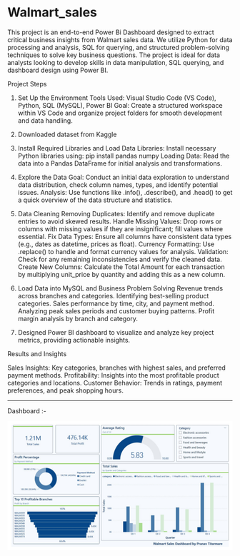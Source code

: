 # Walmart_sales

This project is an end-to-end Power Bi Dashboard designed to extract critical business insights from Walmart sales data. We utilize Python for data processing and analysis, SQL for querying, and structured problem-solving techniques to solve key business questions. The project is ideal for data analysts looking to develop skills in data manipulation, SQL querying, and dashboard design using Power BI.

Project Steps

1. Set Up the Environment
Tools Used: Visual Studio Code (VS Code), Python, SQL (MySQL), Power BI
Goal: Create a structured workspace within VS Code and organize project folders for smooth development and data handling.

2. Downloaded dataset from Kaggle

3. Install Required Libraries and Load Data Libraries: Install necessary Python libraries using:
pip install pandas numpy 
Loading Data: Read the data into a Pandas DataFrame for initial analysis and transformations.

4. Explore the Data
Goal: Conduct an initial data exploration to understand data distribution, check column names, types, and identify potential issues.
Analysis: Use functions like .info(), .describe(), and .head() to get a quick overview of the data structure and statistics.

5. Data Cleaning 
Removing Duplicates: Identify and remove duplicate entries to avoid skewed results.
Handle Missing Values: Drop rows or columns with missing values if they are insignificant; fill values where essential.
Fix Data Types: Ensure all columns have consistent data types (e.g., dates as datetime, prices as float).
Currency Formatting: Use .replace() to handle and format currency values for analysis.
Validation: Check for any remaining inconsistencies and verify the cleaned data.
Create New Columns: Calculate the Total Amount for each transaction by multiplying unit_price by quantity and adding this as a new column.

6. Load Data into MySQL and Business Problem Solving
    Revenue trends across branches and categories.
    Identifying best-selling product categories.
    Sales performance by time, city, and payment method.
    Analyzing peak sales periods and customer buying patterns.
    Profit margin analysis by branch and category.

7. Designed Power BI dashboard to visualize and analyze key project metrics, providing actionable insights.

Results and Insights

Sales Insights: Key categories, branches with highest sales, and preferred payment methods.
Profitability: Insights into the most profitable product categories and locations.
Customer Behavior: Trends in ratings, payment preferences, and peak shopping hours.

-----------------------------------------------------------------------------------------------------------------------------------------------------------------------------------------------------------

Dashboard :-

   ![Walmart_Dashboard_page-0001 (1)](https://github.com/pranavtitarmare8421-hash/Walmart_sales/blob/200bec487a57e25e67bce12dbb83d3f880e98ff4/Walmart_dashboard.jpg)

